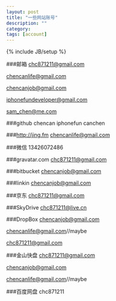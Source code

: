 ```yaml
---
layout: post
title: "一些网站账号"
description: ""
category: 
tags: [account]
---
```

{% include JB/setup %}


###邮箱
chc871211@gmail.com

chencanlife@gmail.com

chencanjob@gmail.com

iphonefundeveloper@gmail.com

sam_chen@me.com

###github
chencan 
iphonefun 
canchen	

###http://jing.fm
chencanlife@gmail.com

###微信
13426072486

###gravatar.com
chc871211@gmail.com

###bitbucket
chencanjob@gmail.com

###linkin
chencanjob@gmail.com

###京东
chc871211@gmail.com

###SkyDrive
chc871211@live.cn

###DropBox
chencanjob@gmail.com

chencanlife@gmail.com//maybe

chc871211@gmail.com

###金山快盘
chc871211@gmail.com

chencanjob@gmail.com

chencanlife@gmail.com//maybe

###百度网盘
chc871211
